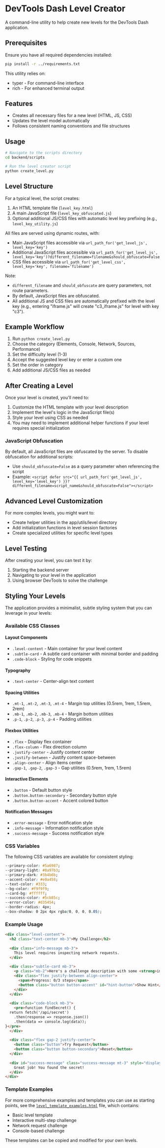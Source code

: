 # DevTools Dash Level Creator

A command-line utility to help create new levels for the DevTools Dash application.

## Prerequisites

Ensure you have all required dependencies installed:

```bash
pip install -r ../requirements.txt
```

This utility relies on:
- typer - For command-line interface
- rich - For enhanced terminal output

## Features

- Creates all necessary files for a new level (HTML, JS, CSS)
- Updates the level model automatically
- Follows consistent naming conventions and file structures

## Usage

```bash
# Navigate to the scripts directory
cd backend/scripts

# Run the level creator script
python create_level.py
```

## Level Structure

For a typical level, the script creates:

1. An HTML template file (`level_key.html`)
2. A main JavaScript file (`level_key_obfuscated.js`)
3. Optional additional JS/CSS files with automatic level key prefixing (e.g., `level_key_utility.js`)

All files are served using dynamic routes, with:
- Main JavaScript files accessible via `url_path_for('get_level_js', level_key='key')`
- Additional JavaScript files accessible via `url_path_for('get_level_js', level_key='key')?different_filename=filename&should_obfuscate=False`
- CSS files accessible via `url_path_for('get_level_css', level_key='key', filename='filename')`

Note: 
- `different_filename` and `should_obfuscate` are query parameters, not route parameters.
- By default, JavaScript files are obfuscated.
- All additional JS and CSS files are automatically prefixed with the level key (e.g., entering "iframe.js" will create "c3_iframe.js" for level with key "c3").

## Example Workflow

1. Run `python create_level.py`
2. Choose the category (Elements, Console, Network, Sources, Performance)
3. Set the difficulty level (1-3)
4. Accept the suggested level key or enter a custom one
5. Set the order in category
6. Add additional JS/CSS files as needed

## After Creating a Level

Once your level is created, you'll need to:

1. Customize the HTML template with your level description
2. Implement the level's logic in the JavaScript file(s)
3. Style your level using CSS as needed
4. You may need to implement additional helper functions if your level requires special initialization

### JavaScript Obfuscation

By default, all JavaScript files are obfuscated by the server. To disable obfuscation for additional scripts:
- Use `should_obfuscate=False` as a query parameter when referencing the script
- Example: `<script defer src="{{ url_path_for('get_level_js', level_key='level_key') }}?different_filename=script_name&should_obfuscate=False"></script>`

## Advanced Level Customization

For more complex levels, you might want to:
- Create helper utilities in the app/utils/level directory
- Add initialization functions in level session factories
- Create specialized utilities for specific level types

## Level Testing

After creating your level, you can test it by:

1. Starting the backend server
2. Navigating to your level in the application
3. Using browser DevTools to solve the challenge

## Styling Your Levels

The application provides a minimalist, subtle styling system that you can leverage in your levels:

### Available CSS Classes

#### Layout Components
- `.level-content` - Main container for your level content
- `.subtle-card` - A subtle card container with minimal border and padding
- `.code-block` - Styling for code snippets

#### Typography
- `.text-center` - Center-align text content

#### Spacing Utilities
- `.mt-1`, `.mt-2`, `.mt-3`, `.mt-4` - Margin top utilities (0.5rem, 1rem, 1.5rem, 2rem)
- `.mb-1`, `.mb-2`, `.mb-3`, `.mb-4` - Margin bottom utilities
- `.p-1`, `.p-2`, `.p-3`, `.p-4` - Padding utilities

#### Flexbox Utilities
- `.flex` - Display flex container
- `.flex-column` - Flex direction column
- `.justify-center` - Justify content center
- `.justify-between` - Justify content space-between
- `.align-center` - Align items center
- `.gap-1`, `.gap-2`, `.gap-3` - Gap utilities (0.5rem, 1rem, 1.5rem)

#### Interactive Elements
- `.button` - Default button style
- `.button.button-secondary` - Secondary button style
- `.button.button-accent` - Accent colored button

#### Notification Messages
- `.error-message` - Error notification style
- `.info-message` - Information notification style
- `.success-message` - Success notification style

### CSS Variables

The following CSS variables are available for consistent styling:

```css
--primary-color: #5a6987;
--primary-light: #8a97b3;
--primary-dark: #3b4b6b;
--accent-color: #e0a458;
--text-color: #333;
--bg-color: #f9f9f9;
--card-bg: #ffffff;
--success-color: #5cb85c;
--error-color: #d35454;
--border-radius: 4px;
--box-shadow: 0 2px 4px rgba(0, 0, 0, 0.05);
```

### Example Usage

```html
<div class="level-content">
  <h2 class="text-center mb-3">My Challenge</h2>
  
  <div class="info-message mb-3">
    This level requires inspecting network requests.
  </div>
  
  <div class="subtle-card mb-3">
    <p class="mb-2">Here's a challenge description with some <strong>important</strong> details.</p>
    <div class="flex justify-between align-center">
      <span>Progress: 0/3 steps</span>
      <button class="button button-accent" id="hint-button">Show Hint</button>
    </div>
  </div>
  
  <div class="code-block mb-3">
    <pre>function findSecret() {
  return fetch('/api/secret')
    .then(response => response.json())
    .then(data => console.log(data));
}</pre>
  </div>
  
  <div class="flex gap-2 justify-center">
    <button class="button">Try Request</button>
    <button class="button button-secondary">Reset</button>
  </div>
  
  <div id="success-message" class="success-message mt-3" style="display: none;">
    Great job! You found the secret!
  </div>
</div>
```

### Template Examples

For more comprehensive examples and templates you can use as starting points, see the [`level_template_examples.html`](level_template_examples.html) file, which contains:

- Basic level template
- Interactive multi-step challenge
- Network request challenge
- Console-based challenge

These templates can be copied and modified for your own levels.
